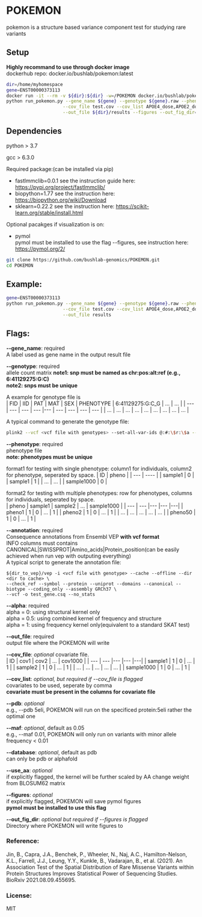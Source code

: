 # POKEMON
pokemon is a structure based variance component test for studying rare variants

## Setup
**Highly recommand to use through docker image**  
dockerhub repo: docker.io/bushlab/pokemon:latest
```bash
dir=/home/myhomespace
gene=ENST00000373113
docker run -it --rm -v ${dir}:${dir} -w=/POKEMON docker.io/bushlab/pokemon \
python run_pokemon.py --gene_name ${gene} --genotype ${gene}.raw --phenotype test.pheno --annotation ${gene}.csq \
                     --cov_file test.cov --cov_list APOE4_dose,APOE2_dose,PC1,PC2 --alpha 0.0 --use_blosum  \
                     --out_file ${dir}/results --figures --out_fig_dir=${dir}  
```

## Dependencies
python > 3.7  

gcc > 6.3.0

Required package:(can be installed via pip)
- fastlmmclib=0.0.1
see the instruction guide here: https://pypi.org/project/fastlmmclib/  
- biopython=1.77
see the instruction here: https://biopython.org/wiki/Download  
- sklearn=0.22.2
see the instruction here: https://scikit-learn.org/stable/install.html  

Optional pacakges if visualization is on:  
-  pymol   
pymol must be installed to use the flag --figures, see instruction here: https://pymol.org/2/  

```bash
git clone https://github.com/bushlab-genomics/POKEMON.git  
cd POKEMON 
```

## Example:
```bash
gene=ENST00000373113
python run_pokemon.py --gene_name ${gene} --genotype ${gene}.raw --phenotype test.pheno --annotation ${gene}.csq \
                     --cov_file test.cov --cov_list APOE4_dose,APOE2_dose,PC1,PC2 --alpha 0.0 --use_blosum  \
                     --out_file results 
```
## Flags:
**--gene_name**: required  
   A label used as gene name in the output result file 
   
**--genotype**: required  
   allele count matrix
   **note1: snp must be named as chr:pos:alt:ref (e.g., 6:41129275:G:C)**   
   **note2: snps must be unique**  
   
   A example for genotype file is      
| FID  | IID | PAT | MAT | SEX | PHENOTYPE | 6:41129275:G:C_G | ... | ... |
| --- | --- | --- | --- |--- | --- | --- | --- | --- |
| ... | ... | ... | ... | ... | ... | ... | ... | ... |   

   A typical command to generate the genotype file:
```bash
plink2 --vcf <vcf file with genotypes> --set-all-var-ids @:#:\$r:\$a --snps-only --mac 1 --export A --out test_gene
```

**--phenotype**: required  
   phenotype file  
   **note: phenotypes must be unique**  
   
   format1 for testing with single phenotype: column1 for individuals, column2 for phenotype, seperated by space. 
| ID  | pheno |
| --- | ---- |
| sample1  | 0  |
| sample1  | 1  | 
| ...  | ...  |
| sample1000  | 0  |  

   format2 for testing with multiple phenotypes: row for phenotypes, columns for individuals, seperated by space.   
| pheno  | sample1 | sample2 | ... | sample1000 |
| --- | --- |--- |--- |---|
| pheno1  | 1  | 0 | ... | 1 |
| pheno2  | 1  | 0 | ... | 1 |
| ...  | ...  | ... | ... | ... |
| pheno50  | 1  | 0 | ... | 1 |


 
**--annotation**: required  
    Consequence annotations from Ensembl VEP __with vcf format__  
    INFO columns must contains CANONICAL|SWISSPROT|Amino_acids|Protein_position(can be easily achieved when run vep with outputing everything)    
    A typical script to generate the annotation file:  

```    
${dir_to_vep}/vep -i <vcf file with genotype> --cache --offline --dir <dir to cache> \
--check_ref --symbol --protein --uniprot --domains --canonical --biotype --coding_only --assembly GRCh37 \
--vcf -o test_gene.csq --no_stats
```
    
**--alpha**:  required    
    alpha = 0: using structural kernel only  
    alpha = 0.5: using combined kernel of frequency and structure  
    alpha = 1: using frequency kernel only(equivalent to a standard SKAT test)  

**--out_file**: required   
    output file where the POKEMON will write  

**--cov_file**: *optional*
    covariate file.  
    | ID  | cov1 | cov2 | ... | cov1000 |
| --- | --- |--- |--- |---|
| sample1  | 1  | 0 | ... | 1 |
| sample2 | 1  | 0 | ... | 1 |
| ...  | ...  | ... | ... | ... |
| sample1000  | 1  | 0 | ... | 1 |

**--cov_list**: *optional, but required if --cov_file is flagged*   
    covariates to be used, seperate by comma    
    **covariate must be present in the columns for covariate file**  

**--pdb**: *optional*   
    e.g., --pdb 5eli, POKEMON will run on the specificed protein:5eli rather the optimal one  
   
**--maf**: *optional*, default as 0.05    
    e.g., --maf 0.01, POKEMON will only run on variants with minor allele frequency < 0.01  
  
**--database**: *optional*, default as pdb    
    can only be pdb or alphafold     
                                                                                         
**--use_aa**: *optional*  
    if explicitly flagged, the kernel will be further scaled by AA change weight from BLOSUM62 matrix  

**--figures**: *optional*    
    if explicitly flagged, POKEMON will save pymol figures  
    **pymol must be installed to use this flag**  
  
**--out_fig_dir**: *optional but required if --figures is flagged*   
    Directory where POKEMON will write figures to                                                                                         

### Reference:  
Jin, B., Capra, J.A., Benchek, P., Wheeler, N., Naj, A.C., Hamilton-Nelson, K.L., Farrell, J.J., Leung, Y.Y., Kunkle, B., Vadarajan, B., et al. (2021). An Association Test of the Spatial Distribution of Rare Missense Variants within Protein Structures Improves Statistical Power of Sequencing Studies. BioRxiv 2021.08.09.455695.    

### License:  
MIT   
